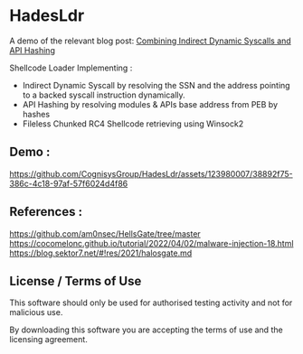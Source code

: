# HadesLdr

A demo of the relevant blog post: [Combining Indirect Dynamic Syscalls and API Hashing](https://labs.cognisys.group/posts/Combining-Indirect-Dynamic-Syscalls-and-API-Hashing/)

Shellcode Loader Implementing :
- Indirect Dynamic Syscall by resolving the SSN and the address pointing to a backed syscall instruction dynamically.
- API Hashing by resolving modules & APIs base address from PEB by hashes
- Fileless Chunked RC4 Shellcode retrieving using Winsock2

## Demo : 

https://github.com/CognisysGroup/HadesLdr/assets/123980007/38892f75-386c-4c18-97af-57f6024d4f86

## References :
https://github.com/am0nsec/HellsGate/tree/master   
https://cocomelonc.github.io/tutorial/2022/04/02/malware-injection-18.html   
https://blog.sektor7.net/#!res/2021/halosgate.md   

## License / Terms of Use

This software should only be used for authorised testing activity and not for malicious use.

By downloading this software you are accepting the terms of use and the licensing agreement.
